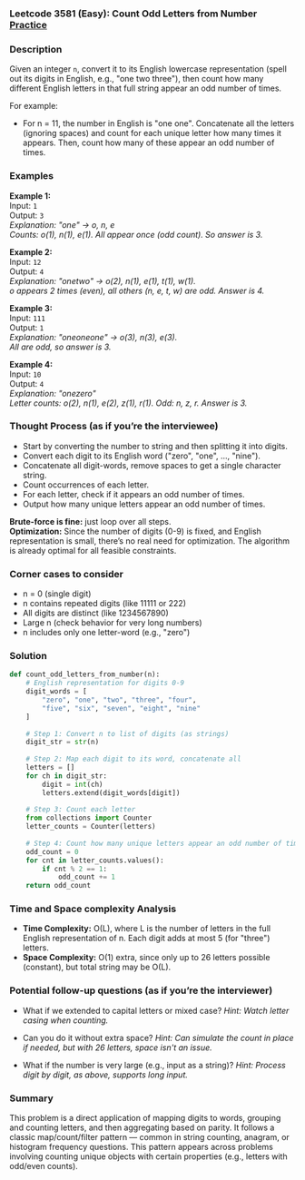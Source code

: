 ### Leetcode 3581 (Easy): Count Odd Letters from Number [Practice](https://leetcode.com/problems/count-odd-letters-from-number)

### Description  
Given an integer `n`, convert it to its English lowercase representation (spell out its digits in English, e.g., "one two three"), then count how many different English letters in that full string appear an odd number of times.

For example:  
- For n = 11, the number in English is "one one". Concatenate all the letters (ignoring spaces) and count for each unique letter how many times it appears. Then, count how many of these appear an odd number of times.

### Examples  

**Example 1:**  
Input: `1`  
Output: `3`  
*Explanation: "one" → o, n, e  
Counts: o(1), n(1), e(1). All appear once (odd count). So answer is 3.*

**Example 2:**  
Input: `12`  
Output: `4`  
*Explanation: "onetwo" → o(2), n(1), e(1), t(1), w(1).  
o appears 2 times (even), all others (n, e, t, w) are odd. Answer is 4.*

**Example 3:**  
Input: `111`  
Output: `1`  
*Explanation: "oneoneone" → o(3), n(3), e(3).  
All are odd, so answer is 3.*

**Example 4:**  
Input: `10`  
Output: `4`  
*Explanation: "onezero"  
Letter counts: o(2), n(1), e(2), z(1), r(1). Odd: n, z, r. Answer is 3.*

### Thought Process (as if you’re the interviewee)  

- Start by converting the number to string and then splitting it into digits.
- Convert each digit to its English word ("zero", "one", ..., "nine").
- Concatenate all digit-words, remove spaces to get a single character string.
- Count occurrences of each letter.
- For each letter, check if it appears an odd number of times.
- Output how many unique letters appear an odd number of times.

**Brute-force is fine:** just loop over all steps.  
**Optimization:** Since the number of digits (0-9) is fixed, and English representation is small, there’s no real need for optimization. The algorithm is already optimal for all feasible constraints.

### Corner cases to consider  
- n = 0 (single digit)
- n contains repeated digits (like 11111 or 222)
- All digits are distinct (like 1234567890)
- Large n (check behavior for very long numbers)
- n includes only one letter-word (e.g., "zero")

### Solution

```python
def count_odd_letters_from_number(n):
    # English representation for digits 0-9
    digit_words = [
        "zero", "one", "two", "three", "four",
        "five", "six", "seven", "eight", "nine"
    ]
    
    # Step 1: Convert n to list of digits (as strings)
    digit_str = str(n)
    
    # Step 2: Map each digit to its word, concatenate all
    letters = []
    for ch in digit_str:
        digit = int(ch)
        letters.extend(digit_words[digit])
    
    # Step 3: Count each letter
    from collections import Counter
    letter_counts = Counter(letters)
    
    # Step 4: Count how many unique letters appear an odd number of times
    odd_count = 0
    for cnt in letter_counts.values():
        if cnt % 2 == 1:
            odd_count += 1
    return odd_count
```

### Time and Space complexity Analysis  

- **Time Complexity:** O(L), where L is the number of letters in the full English representation of n. Each digit adds at most 5 (for "three") letters.
- **Space Complexity:** O(1) extra, since only up to 26 letters possible (constant), but total string may be O(L).

### Potential follow-up questions (as if you’re the interviewer)  

- What if we extended to capital letters or mixed case?
  *Hint: Watch letter casing when counting.*

- Can you do it without extra space?
  *Hint: Can simulate the count in place if needed, but with 26 letters, space isn't an issue.*

- What if the number is very large (e.g., input as a string)?
  *Hint: Process digit by digit, as above, supports long input.*

### Summary
This problem is a direct application of mapping digits to words, grouping and counting letters, and then aggregating based on parity. It follows a classic map/count/filter pattern — common in string counting, anagram, or histogram frequency questions. This pattern appears across problems involving counting unique objects with certain properties (e.g., letters with odd/even counts).